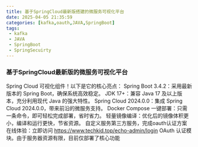 ```yaml
---
title: 基于SpringCloud最新版搭建的微服务可视化平台
date: 2025-04-05 21:35:59
categories: [kafka,oauth,JAVA,SpringBoot]
tags: 
 - kafka
 - JAVA
 - SpringBoot
 - SpringSecuirty
---
```


### 基于SpringCloud最新版的微服务可视化平台

Spring Cloud 可视化组件！以下是它的核心亮点：
Spring Boot 3.4.2：采用最新版本的 Spring Boot，确保系统高效稳定。
JDK 17+：兼容 Java 17 及以上版本，充分利用现代 Java 的强大特性。
Spring Cloud 2024.0.0：集成 Spring Cloud 2024.0.0，带来前沿的微服务支持。
Docker Compose 一键部署：只需一条命令，即可轻松完成部署，省时省力。
轻量镜像编译：优化后的镜像体积更小，编译和运行更快，节省资源。
自定义服务第三方服务，完成oauth认证方案
在线体验：立即访问 https://www.techkid.top/echo-admin/login   OAuth 认证模块。由于服务器资源有限，目前仅部署了核心功能

